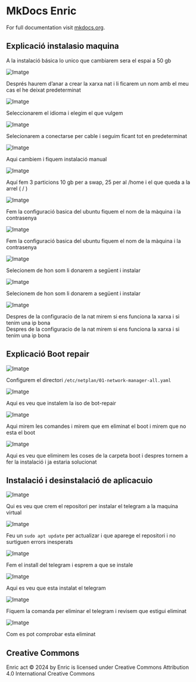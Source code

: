 # MkDocs Enric

For full documentation visit [mkdocs.org](https://www.mkdocs.org).

## Explicació instalasio maquina

A la instalació básica lo unico que cambiarem sera el espai a 50 gb

![Imatge](img/1.jpg)

Després haurem d’anar a crear la xarxa nat i li ficarem un nom amb el meu cas el he deixat predeterminat

![Imatge](img/2.jpg)

Seleccionarem el idioma i elegim el que vulgem

![Imatge](img/3.jpg)

Selecionarem a conectarse per cable i seguim ficant tot en predeterminat

![Imatge](img/4.jpg)

Aqui cambiem i fiquem instalació manual

![Imatge](img/5.jpg)

Aquí fem 3 particions 10 gb per a swap, 25 per al /home i el que queda a la arrel ( / )

![Imatge](img/5.jpg)

Fem la configuració basica del ubuntu fiquem el nom de la màquina i la contrasenya

![Imatge](img/6.jpg)

Fem la configuració basica del ubuntu fiquem el nom de la màquina i la contrasenya

![Imatge](img/7.jpg)

Selecionem de hon som li donarem a següent i instalar

![Imatge](img/8.jpg)

Selecionem de hon som li donarem a següent i instalar

![Imatge](img/9.jpg)

Despres de la configuracio de la nat mirem si ens funciona la xarxa i si tenim una ip bona  
Despres de la configuracio de la nat mirem si ens funciona la xarxa i si tenim una ip bona

## Explicació Boot repair

![Imatge](img/10.jpg)

Configurem el directori `/etc/netplan/01-network-manager-all.yaml`

![Imatge](img/11.jpg)

Aqui es veu que instalem la iso de bot-repair

![Imatge](img/12.jpg)

Aqui mirem les comandes i mirem que em eliminat el boot i mirem que no esta el boot

![Imatge](img/14.jpg)

Aqui es veu que eliminem les coses de la carpeta boot i despres tornem a fer la instalació i ja estaria solucionat

## Instalació i desinstalació de aplicacuio

![Imatge](img/15.jpg)

Qui es veu que crem el repositori per instalar el telegram a la maquina virtual

![Imatge](img/16.jpg)

Feu un `sudo apt update` per actualizar i que aparege el repositori i no surtiguen errors inesperats

![Imatge](img/17.jpg)

Fem el install del telegram i esprem a que se instale

![Imatge](img/18.jpg)

Aqui es veu que esta instalat el telegram

![Imatge](img/19.jpg)

Fiquem la comanda per eliminar el telegram i revisem que estigui eliminat

![Imatge](img/20.jpg)

Com es pot comprobar esta eliminat

## Creative Commons

Enric act © 2024 by Enric is licensed under Creative Commons Attribution 4.0 International Creative Commons